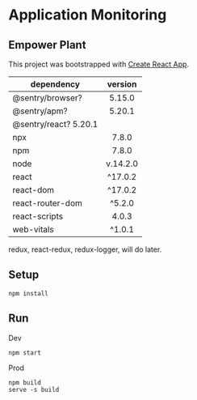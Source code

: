 # Application Monitoring
## Empower Plant

This project was bootstrapped with [Create React App](https://github.com/facebook/create-react-app).

| dependency    | version
| ------------- |:-------------:|
| @sentry/browser? | 5.15.0 |
| @sentry/apm? | 5.20.1 |
| @sentry/react? 5.20.1 | 
| npx | 7.8.0 |
| npm | 7.8.0 |
| node | v.14.2.0 |
| react | ^17.0.2 |
| react-dom | ^17.0.2 |
| react-router-dom | ^5.2.0 |
| react-scripts | 4.0.3 |
| web-vitals | ^1.0.1 |

redux, react-redux, redux-logger, will do later.


## Setup
```
npm install
```

## Run
Dev
```
npm start
```

Prod
```
npm build
serve -s build
```

